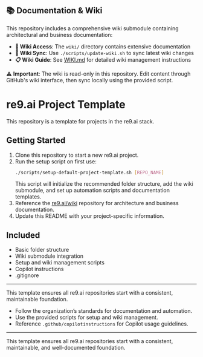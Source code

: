 ## 📚 Documentation & Wiki

This repository includes a comprehensive wiki submodule containing architectural and business documentation:

- **📖 Wiki Access**: The `wiki/` directory contains extensive documentation
- **🔄 Wiki Sync**: Use `./scripts/update-wiki.sh` to sync latest wiki changes
- **📋 Wiki Guide**: See [WIKI.md](WIKI.md) for detailed wiki management instructions

⚠️ **Important**: The wiki is read-only in this repository. Edit content through GitHub's wiki interface, then sync locally using the provided script.



# re9.ai Project Template

This repository is a template for projects in the re9.ai stack.

## Getting Started

1. Clone this repository to start a new re9.ai project.
2. Run the setup script on first use:
   ```bash
   ./scripts/setup-default-project-template.sh [REPO_NAME]
   ```
   This script will initialize the recommended folder structure, add the wiki submodule, and set up automation scripts and documentation templates.
3. Reference the [re9.ai/wiki](https://github.com/re9-ai/wiki) repository for architecture and business documentation.
4. Update this README with your project-specific information.

## Included
- Basic folder structure
- Wiki submodule integration
- Setup and wiki management scripts
- Copilot instructions
- .gitignore

---

This template ensures all re9.ai repositories start with a consistent, maintainable foundation.

- Follow the organization’s standards for documentation and automation.
- Use the provided scripts for setup and wiki management.
- Reference `.github/copilotinstructions` for Copilot usage guidelines.

---

This template ensures all re9.ai repositories start with a consistent, maintainable, and well-documented foundation.
